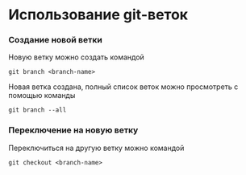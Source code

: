 # Использование git-веток
### Создание новой ветки
Новую ветку можно создать командой

```
git branch <branch-name>
```

Новая ветка создана, полный список веток можно просмотреть с помощью команды

```
git branch --all
```

### Переключение на новую ветку
Переключиться на другую ветку можно командой

```
git checkout <branch-name>
```


